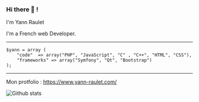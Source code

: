 ### Hi there 👋 ! 

<p>I'm Yann Raulet</p>
<p>I'm a French web Developer.</p>

*********************
```
$yann = array (
    "code"  => array("PHP", "JavaScript", "C" , "C++", "HTML", "CSS"),
    "frameworks" => array("Symfony", "Qt", "Bootstrap")
);
```
*********************

Mon protfolio : https://www.yann-raulet.com/


![Github stats](https://github-readme-stats.vercel.app/api?username=YannRaulet)


<!--
**YannRaulet/YannRaulet** is a ✨ _special_ ✨ repository because its `README.md` (this file) appears on your GitHub profile.

Here are some ideas to get you started:

- 🔭 I’m currently working on ...
- 🌱 I’m currently learning ...
- 👯 I’m looking to collaborate on ...
- 🤔 I’m looking for help with ...
- 💬 Ask me about ...
- 📫 How to reach me: ...
- 😄 Pronouns: ...
- ⚡ Fun fact: ...
-->


